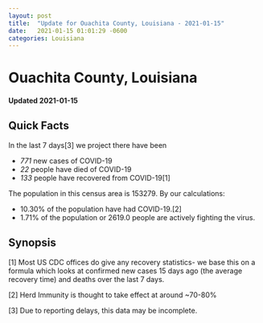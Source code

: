 ```yaml
---
layout: post
title:  "Update for Ouachita County, Louisiana - 2021-01-15"
date:   2021-01-15 01:01:29 -0600
categories: Louisiana
---
```


# Ouachita County, Louisiana
#### Updated 2021-01-15

## Quick Facts

In the last 7 days[3] we project there have been
- *771* new cases of COVID-19
- *22* people have died of COVID-19
- *133* people have recovered from COVID-19[1]

The population in this census area is 153279. By our calculations:
- 10.30% of the population have had COVID-19.[2]
- 1.71% of the population or 2619.0 people are actively fighting the virus.

## Synopsis




[1] Most US CDC offices do give any recovery statistics- we base this on a formula which looks at confirmed new cases
15 days ago (the average recovery time) and deaths over the last 7 days.

[2] Herd Immunity is thought to take effect at around ~70-80%

[3] Due to reporting delays, this data may be incomplete.
 
    